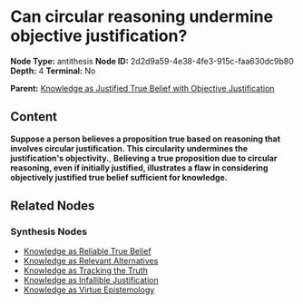 # Can circular reasoning undermine objective justification?

**Node Type:** antithesis
**Node ID:** 2d2d9a59-4e38-4fe3-915c-faa630dc9b80
**Depth:** 4
**Terminal:** No

**Parent:** [Knowledge as Justified True Belief with Objective Justification](knowledge-as-justified-true-belief-with-objective-justification-synthesis-eded5ea9-40e0-402d-930e-292e0794fe1c.md)

## Content

**Suppose a person believes a proposition true based on reasoning that involves circular justification. This circularity undermines the justification's objectivity.**, **Believing a true proposition due to circular reasoning, even if initially justified, illustrates a flaw in considering objectively justified true belief sufficient for knowledge.**

## Related Nodes

### Synthesis Nodes

- [Knowledge as Reliable True Belief](knowledge-as-reliable-true-belief-synthesis-aa24000e-6a5d-4c94-870a-dda4c39caec2.md)
- [Knowledge as Relevant Alternatives](knowledge-as-relevant-alternatives-synthesis-0257104b-7a65-4245-8c81-a6c91f647222.md)
- [Knowledge as Tracking the Truth](knowledge-as-tracking-the-truth-synthesis-664535af-7dc1-47d6-89e3-3100cb696927.md)
- [Knowledge as Infallible Justification](knowledge-as-infallible-justification-synthesis-3b62985f-3f7f-4948-81b6-29bc37a86195.md)
- [Knowledge as Virtue Epistemology](knowledge-as-virtue-epistemology-synthesis-353880d3-c7d1-4a2f-897f-a239f990c8f5.md)
